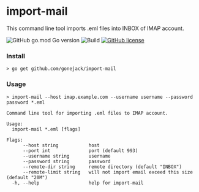 # import-mail
This command line tool imports .eml files into INBOX of IMAP account.

![GitHub go.mod Go version](https://img.shields.io/github/go-mod/go-version/gonejack/import-mail)
![Build](https://github.com/gonejack/import-mail/actions/workflows/go.yml/badge.svg)
[![GitHub license](https://img.shields.io/github/license/gonejack/import-mail.svg?color=blue)](LICENSE)

### Install
```shell
> go get github.com/gonejack/import-mail
```

### Usage
```shell
> import-mail --host imap.example.com --username username --password password *.eml
```
```
Command line tool for importing .eml files to IMAP account.

Usage:
  import-mail *.eml [flags]

Flags:
      --host string           host
      --port int              port (default 993)
      --username string       username
      --password string       password
      --remote-dir string     remote directory (default "INBOX")
      --remote-limit string   will not import email exceed this size (default "20M")
  -h, --help                  help for import-mail
```
